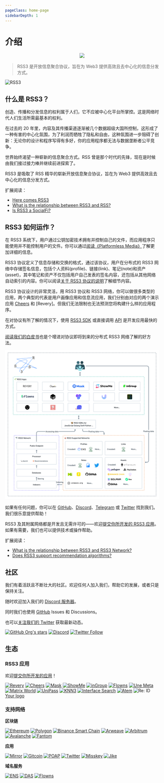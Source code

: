 ```yaml
---
pageClass: home-page
sidebarDepth: 1
---
```


# 介绍

<p align="center">
    <img class="logo-vido" src="@source/images/logo.gif" />
</p>

> RSS3 是开放信息聚合协议，旨在为 Web3 提供高效且去中心化的信息分发方式。

![RSS3](https://badge.rss3.workers.dev/)

## 什么是 RSS3？

创造、传播和分发信息的权利属于人们，它不应被中心化平台所掌控。这是网络时代人们生活所需最基本的权利。

在过去的 20 年里，内容及其传播渠道逐渐被几个数据超级大国所控制，这形成了一种有害的中心化氛围，为了利润而牺牲了隐私和自由，这种氛围进一步阻碍了创新：无论你的设计和程序写得有多好，你的应用程序都无法与数据垄断者公平竞争。

世界始终渴望一种崭新的信息聚合方式。RSS 曾是那个时代的先锋，现在是时候由我们接过接力棒并继续前进探索了。

RSS3 是吸取了 RSS 精华的崭新开放信息聚合协议，旨在为 Web3 提供高效且去中心化的信息分发方式。

扩展阅读：

- [Here comes RSS3](https://rss3.notion.site/1-Here-comes-RSS3-501aa9df6dba40caae0a53eb2de6f060)
- [What is the relationship between RSS3 and RSS?](./faq.md#q-what-is-the-relationship-between-rss3-and-rss)
- [Is RSS3 a SocialFi?](./faq.md#q-is-rss3-a-socialfi)

## RSS3 如何运作？

在 RSS3 系统下，用户通过公钥加密技术拥有并控制自己的文件，而应用程序只能使用并不能控制用户的文件。你可以通过[阅读《Platformless Media》](https://rss3.notion.site/3-Platformless-Media-55505c45a49743a2b89304abcb4a90da)了解更加详细的信息。

RSS3 协议定义了信息存储和交换的格式，通过该协议，用户在分布式的 RSS3 网络中存储签名信息，包括个人资料(profile)、链接(link)、笔记(note)和资产(asset)，其中笔记和资产不仅包括用户自己发表的签名内容，还包括从其他网络自动索引的内容。你可以阅读[关于 RSS3 协议的说明](/protocol.html)了解细节内容。

RSS3 协议设计的非常灵活，用 RSS3 协议和 RSS3 网络，你可以做很多类型的应用，两个典型的代表是用户画像应用和信息流应用，我们分别由对应的两个演示应用 [Cheers](https://cheers.bio/) 和 [Revery]。但我们无法限制也无法预测您将构建什么样的应用程序。

在对协议有所了解的情况下，使用 [RSS3 SDK](/sdk.html) 或直接调用 [API](/api.html) 是开发应用最快的方式。

[阅读我们的白皮书](/RSS3-Whitepaper.pdf)也是个增进对协议即将到来的分布式 RSS3 网络了解的好方法。

![RSS3 System](../images/system.png)

如果有任何问题，你可以在 [GitHub](https://github.com/NaturalSelectionLabs/RSS3)、[Discord](https://discord.gg/rss3)、[Telegram](https://t.me/rss3_en) 或 [Twitter](https://twitter.com/rss3_) 找到我们。我们很乐意提供帮助！

RSS3 及其附属网络都是开发且无需许可的——欢迎[提交你所开发的 RSS3 应用](https://github.com/NaturalSelectionLabs/RSS3/issues/21)。如果有需要，我们也可以提供技术或操作帮助。

扩展阅读：

- [What is the relationship between RSS3 and RSS3 Network?](./faq.md#q-what-is-the-relationship-between-rss3-and-rss3-network)
- [Does RSS3 support recommendation algorithms?](./faq.md#q-does-rss3-support-recommendation-algorithms)

## 社区

我们有着活跃且不断壮大的社区。欢迎任何人加入我们，帮助它的发展，或者只是保持关注。

随时欢迎加入我们的 [Discord 服务器](https://discord.gg/rss3)。

同时我们也使用 [GitHub](https://github.com/NaturalSelectionLabs) Issues 和 Discussions。

也可以[关注我们的 Twitter](https://twitter.com/rss3_) 获取最新动态。

[![GitHub Org's stars](https://img.shields.io/github/stars/NaturalSelectionLabs?style=social)](https://github.com/NaturalSelectionLabs) [![Discord](https://img.shields.io/discord/837332113677090876?label=Discord&logo=discord&style=social)](https://discord.gg/rss3) [![Twitter Follow](https://img.shields.io/twitter/follow/rss3_?style=social)](https://twitter.com/rss3_)

## 生态

### RSS3 应用

欢迎[提交你所开发的应用](https://github.com/NaturalSelectionLabs/RSS3/issues/21)！

<p class="grid">
    <span><a target="_blank" href="https://revery.so/"><img alt="Revery" src="../images/apps/revery.svg"></a></span>
    <span><a target="_blank" href="https://cheers.bio/"><img alt="Cheers" src="../images/apps/cheers.svg"></a></span>
    <span><a target="_blank" href="https://mask.io/"><img alt="Mask" src="../images/apps/mask.svg"></a></span>
    <span><a target="_blank" href="https://showme.fan/"><img alt="ShowMe" src="../images/apps/showme.svg"></a></span>
    <span><a target="_blank" href="https://ingroup.chat/"><img alt="inGroup" src="../images/apps/ingroup.svg"></a></span>
    <span><a target="_blank" href="https://www.flowns.org/"><img alt="Flowns" src="../images/apps/flowns.svg"></a></span>
    <span><a target="_blank" href="https://www.info.unemeta.com/"><img alt="Une Meta" src="../images/apps/unemeta.svg"></a></span>
    <span><a target="_blank" href="https://matrixworld.org/home"><img alt="Matrix World" src="../images/apps/matrixworld.svg"></a></span>
    <span><a target="_blank" href="https://www.unipass.id/"><img alt="UniPass" src="../images/apps/unipass.svg"></a></span>
    <span><a target="_blank" href="https://www.knn3.xyz/"><img alt="KNN3" src="../images/apps/knn3.png"></a></span>
    <span><a target="_blank" href="https://search.interface.social/"><img alt="Interface Search" src="../images/apps/interface.svg"></a></span>
    <span><a target="_blank" href="https://www.atemnet.com/"><img alt="Atem" src="../images/apps/atem.jpg"></a></span>
    <span><img alt="Re: ID" src="../images/apps/reid.png"></span>
    <span><a target="_blank" href="https://github.com/NaturalSelectionLabs/RSS3/issues/21">Your logo</a></span>
</p>

### 支持网络

**区块链**

<p class="grid">
    <span><a target="_blank" href="https://ethereum.org/"><img alt="Ethereum" src="../images/networks/ethereum.png"></a></span>
    <span><a target="_blank" href="https://polygon.technology/"><img alt="Polygon" src="../images/networks/polygon.svg"></a></span>
    <span><a target="_blank" href="https://www.binance.org/en"><img alt="Binance Smart Chain" src="../images/networks/bsc.svg"></a></span>
    <span><a target="_blank" href="https://www.arweave.org/"><img alt="Arweave" src="../images/networks/arweave.svg"></a></span>
    <span><a target="_blank" href="https://arbitrum.io/"><img alt="Arbitrum" src="../images/networks/arbitrum.jpeg"></a></span>
    <span><a target="_blank" href="https://www.avax.network/"><img alt="Avalanche" src="../images/networks/avalanche.svg"></a></span>
    <span><a target="_blank" href="https://fantom.foundation/"><img alt="Fantom" src="../images/networks/fantom.svg"></a></span>
</p>

**应用**

<p class="grid">
    <span><a target="_blank" href="https://mirror.xyz/"><img alt="Mirror" src="../images/networks/mirror.svg"></a></span>
    <span><a target="_blank" href="https://gitcoin.co/"><img alt="Gitcoin" src="../images/networks/gitcoin.svg"></a></span>
    <span><a target="_blank" href="https://poap.xyz/"><img alt="POAP" src="../images/networks/poap.svg"></a></span>
    <span><a target="_blank" href="https://twitter.com/"><img alt="Twitter" src="../images/networks/twitter.svg"></a></span>
    <span><a target="_blank" href="https://misskey-hub.net/"><img alt="Misskey" src="../images/networks/misskey.ico"></a></span>
    <span><a target="_blank" href="https://okjike.com/"><img alt="Jike" src="../images/networks/jike.png"></a></span>
</p>

**域名服务**

<p class="grid">
    <span><a target="_blank" href="https://ens.domains/"><img alt="ENS" src="../images/networks/ens.svg"></a></span>
    <span><a target="_blank" href="https://da.systems/"><img alt="DAS" src="../images/networks/das.svg"></a></span>
    <span><a target="_blank" href="https://www.flowns.org/"><img alt="Flowns" src="../images/apps/flowns.svg"></a></span>
</p>
